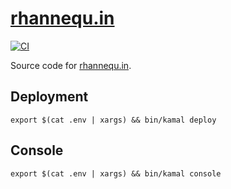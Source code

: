 # [rhannequ.in]

[![CI](https://github.com/rhannequin/rhannequ.in/workflows/CI/badge.svg)](https://github.com/rhannequin/rhannequ.in/actions?query=workflow%3ACI)

Source code for [rhannequ.in].

## Deployment

```
export $(cat .env | xargs) && bin/kamal deploy
```

## Console

```
export $(cat .env | xargs) && bin/kamal console
```

[rhannequ.in]: https://rhannequ.in
